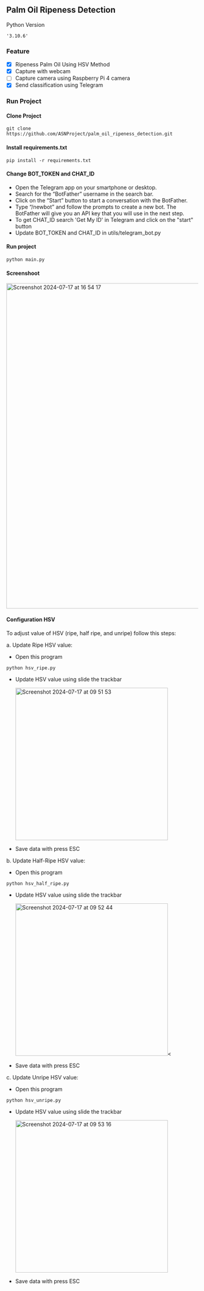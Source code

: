 ## Palm Oil Ripeness Detection
Python Version
```commandline
'3.10.6'
```
### Feature
- [x] Ripeness Palm Oil Using HSV Method
- [x] Capture with webcam
- [ ] Capture camera using Raspberry Pi 4 camera
- [x] Send classification using Telegram

### Run Project
#### Clone Project
```commandline
git clone https://github.com/ASNProject/palm_oil_ripeness_detection.git
```

#### Install requirements.txt
```commandline
pip install -r requirements.txt
```

#### Change BOT_TOKEN and CHAT_ID
- Open the Telegram app on your smartphone or desktop.
- Search for the “BotFather” username in the search bar.
- Click on the “Start” button to start a conversation with the BotFather.
- Type “/newbot” and follow the prompts to create a new bot. The BotFather will give you an API key that you will use in the next step.
- To get CHAT_ID search 'Get My ID' in Telegram and click on the "start" button
- Update BOT_TOKEN and CHAT_ID in utils/telegram_bot.py

#### Run project
```commandline
python main.py
```

#### Screenshoot

<img width="854" alt="Screenshot 2024-07-17 at 16 54 17" src="https://github.com/user-attachments/assets/04548c6f-22b2-4714-af6c-ffb7fc3cf496">

#### Configuration HSV

To adjust value of HSV (ripe, half ripe, and unripe) follow this steps:

a. Update Ripe HSV value:

- Open this program
```commandline
python hsv_ripe.py
```
- Update HSV value using slide the trackbar
  
  <img width="400" alt="Screenshot 2024-07-17 at 09 51 53" src="https://github.com/user-attachments/assets/8e4e3350-54ab-4b81-b607-2fd5ecb78046">

- Save data with press ESC

b. Update Half-Ripe HSV value:

- Open this program
```commandline
python hsv_half_ripe.py
```
- Update HSV value using slide the trackbar
  
  <img width="400" alt="Screenshot 2024-07-17 at 09 52 44" src="https://github.com/user-attachments/assets/fe051d15-786d-4b3d-a55a-5becce17e7f5"><

- Save data with press ESC

c. Update Unripe HSV value:

- Open this program
```commandline
python hsv_unripe.py
```
- Update HSV value using slide the trackbar
  
  <img width="400" alt="Screenshot 2024-07-17 at 09 53 16" src="https://github.com/user-attachments/assets/3f1904a6-8bb6-467f-b252-cb6b23af5efe">
  
- Save data with press ESC
